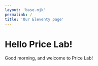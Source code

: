 ```yaml
---
layout: 'base.njk'
permalink: /
title: 'Our Eleventy page'
---
```


# Hello Price Lab!

Good morning, and welcome to Price Lab!